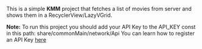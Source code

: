 This is a simple **KMM** project that fetches a list of movies from server and shows them in a RecyclerView/LazyVGrid.

**Note:** To run this project you should add your API Key to the API_KEY const in this path: 
share/commonMain/network/Api
You can learn how to register an API Key [here](https://developers.themoviedb.org/3/getting-started/introduction) 


